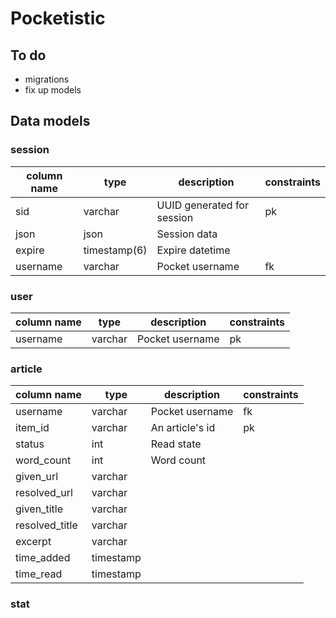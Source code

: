 # Pocketistic
## To do
- migrations
- fix up models

## Data models

### session
| column name | type         | description                | constraints |
|-------------|--------------|----------------------------|-------------|
| sid         | varchar      | UUID generated for session | pk          |
| json        | json         | Session data               |             |
| expire      | timestamp(6) | Expire datetime            |             |
| username    | varchar      | Pocket username            | fk          |

### user
| column name | type    | description     | constraints |
|-------------|---------|-----------------|-------------|
| username    | varchar | Pocket username | pk          |

### article
| column name    | type      | description     | constraints |
|----------------|-----------|-----------------|-------------|
| username       | varchar   | Pocket username | fk          |
| item_id        | varchar   | An article's id | pk          |
| status         | int       | Read state      |             |
| word_count     | int       | Word count      |             |
| given_url      | varchar   |                 |             |
| resolved_url   | varchar   |                 |             |
| given_title    | varchar   |                 |             |
| resolved_title | varchar   |                 |             |
| excerpt        | varchar   |                 |             |
| time_added     | timestamp |                 |             |
| time_read      | timestamp |                 |             |

### stat
